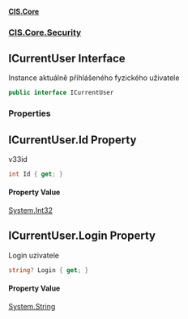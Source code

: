 #### [CIS.Core](index.md 'index')
### [CIS.Core.Security](CIS.Core.Security.md 'CIS.Core.Security')

## ICurrentUser Interface

Instance aktuálně přihlášeného fyzického uživatele

```csharp
public interface ICurrentUser
```
### Properties

<a name='CIS.Core.Security.ICurrentUser.Id'></a>

## ICurrentUser.Id Property

v33id

```csharp
int Id { get; }
```

#### Property Value
[System.Int32](https://docs.microsoft.com/en-us/dotnet/api/System.Int32 'System.Int32')

<a name='CIS.Core.Security.ICurrentUser.Login'></a>

## ICurrentUser.Login Property

Login uzivatele

```csharp
string? Login { get; }
```

#### Property Value
[System.String](https://docs.microsoft.com/en-us/dotnet/api/System.String 'System.String')